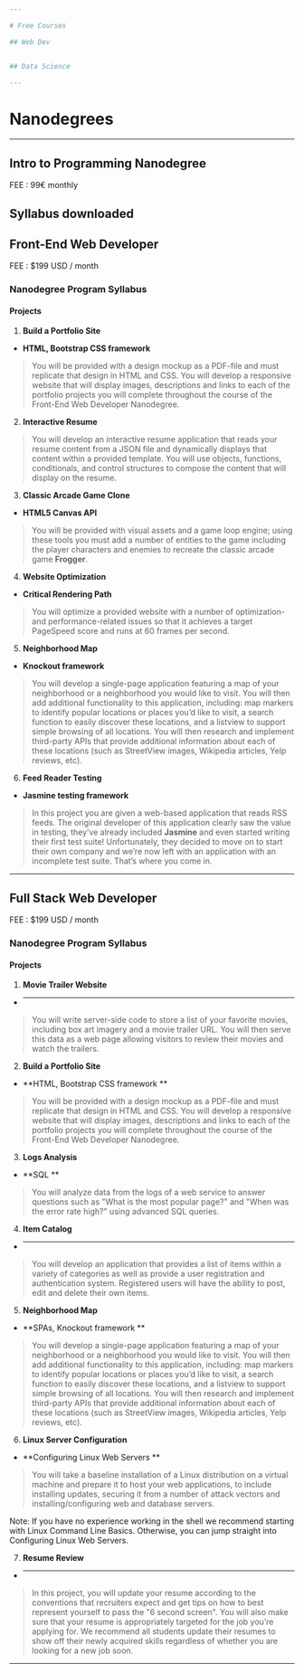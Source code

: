 ```yaml
---

# Free Courses

## Web Dev


## Data Science

---
```


# Nanodegrees

---

## Intro to Programming Nanodegree

FEE : 99€ monthly

Syllabus downloaded
---

## Front-End Web Developer

FEE : $199 USD / month

### Nanodegree Program Syllabus

#### Projects

1. **Build a Portfolio Site**
- **HTML, Bootstrap CSS framework**

> You will be provided with a design mockup as a PDF-file and must replicate that design in HTML and CSS. You will develop a responsive website that will display images, descriptions and links to each of the portfolio projects you will complete throughout the course of the Front-End Web Developer Nanodegree.

2. **Interactive Resume**

> You will develop an interactive resume application that reads your resume content from a JSON file and dynamically displays that content within a provided template. You will use objects, functions, conditionals, and control structures to compose the content that will display on the resume.

3. **Classic Arcade Game Clone**
- **HTML5 Canvas API**

> You will be provided with visual assets and a game loop engine; using these tools you must add a number of entities to the game including the player characters and enemies to recreate the classic arcade game **Frogger**.

4. **Website Optimization**
- **Critical Rendering Path**

> You will optimize a provided website with a number of optimization- and performance-related issues so that it achieves a target PageSpeed score and runs at 60 frames per second.

5. **Neighborhood Map**
- **Knockout framework**

> You will develop a single-page application featuring a map of your neighborhood or a neighborhood you would like to visit. You will then add additional functionality to this application, including: map markers to identify popular locations or places you’d like to visit, a search function to easily discover these locations, and a listview to support simple browsing of all locations. You will then research and implement third-party APIs that provide additional information about each of these locations (such as StreetView images, Wikipedia articles, Yelp reviews, etc).

6. **Feed Reader Testing**
- **Jasmine testing framework**

> In this project you are given a web-based application that reads RSS feeds. The original developer of this application clearly saw the value in testing, they’ve already included **Jasmine** and even started writing their first test suite! Unfortunately, they decided to move on to start their own company and we’re now left with an application with an incomplete test suite. That’s where you come in.


---

## Full Stack Web Developer

FEE : $199 USD / month

### Nanodegree Program Syllabus

#### Projects


1. **Movie Trailer Website**
- ** **
> You will write server-side code to store a list of your favorite movies, including box art imagery and a movie trailer URL. You will then serve this data as a web page allowing visitors to review their movies and watch the trailers.


2. **Build a Portfolio Site**
- **HTML, Bootstrap CSS framework **
> You will be provided with a design mockup as a PDF-file and must replicate that design in HTML and CSS. You will develop a responsive website that will display images, descriptions and links to each of the portfolio projects you will complete throughout the course of the Front-End Web Developer Nanodegree.

3. **Logs Analysis**
- **SQL **
> You will analyze data from the logs of a web service to answer questions such as "What is the most popular page?" and "When was the error rate high?" using advanced SQL queries.

4. **Item Catalog**
- ** **
> You will develop an application that provides a list of items within a variety of categories as well as provide a user registration and authentication system. Registered users will have the ability to post, edit and delete their own items.


5. **Neighborhood Map**
- **SPAs, Knockout framework **
> You will develop a single-page application featuring a map of your neighborhood or a neighborhood you would like to visit. You will then add additional functionality to this application, including: map markers to identify popular locations or places you’d like to visit, a search function to easily discover these locations, and a listview to support simple browsing of all locations. You will then research and implement third-party APIs that provide additional information about each of these locations (such as StreetView images, Wikipedia articles, Yelp reviews, etc).


6. **Linux Server Configuration**
- **Configuring Linux Web Servers **
> You will take a baseline installation of a Linux distribution on a virtual machine and prepare it to host your web applications, to include installing updates, securing it from a number of attack vectors and installing/configuring web and database servers.

Note: If you have no experience working in the shell we recommend starting with Linux Command Line Basics. Otherwise, you can jump straight into Configuring Linux Web Servers.


7. **Resume Review**
- ** **
> In this project, you will update your resume according to the conventions that recruiters expect and get tips on how to best represent yourself to pass the "6 second screen". You will also make sure that your resume is appropriately targeted for the job you’re applying for. We recommend all students update their resumes to show off their newly acquired skills regardless of whether you are looking for a new job soon.

---
